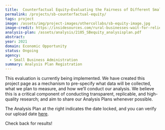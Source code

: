 ```yaml
---
title:  Counterfactual Equity—Evaluating the Fairness of Different Small Business Relief Allocation Methods
permalink: /projects/sb-counterfactual-equity/
tags: project  
image: /assets/img/project-images/othercollabs/sb-equity-image.jpg
image-credit: https://insidesources.com/rural-businesses-wait-for-relief/
analysis-plan: /assets/analysis/2105_SBequity_analysisplan.pdf
abstract:  
year: 2021
domain: Economic Opportunity
status: Ongoing
agency: 
  - Small Business Administration
summary: Analysis Plan Registration
---
```


This evaluation is currently being implemented. We have created this project page as a mechanism to pre-specify what data will be collected, what we plan to measure, and how we’ll conduct our analysis. We believe this is a critical component of conducting transparent, replicable, and high-quality research; and aim to share our Analysis Plans whenever possible.

The Analysis Plan at the right indicates the date locked, and you can verify our upload date <a href="https://github.com/gsa-oes/office-of-evaluation-sciences/commits/master/assets/analysis/2003_San_Diego_SBRF_Analysis_Plan.pdf">here</a>. 

Check back for results!

